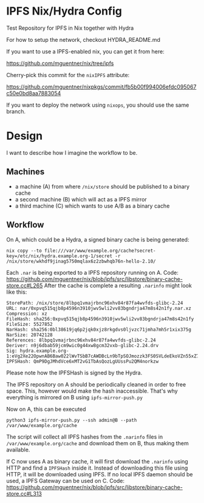 IPFS Nix/Hydra Config
=====================

Test Repository for IPFS in Nix together with Hydra

For how to setup the network, checkout HYDRA_README.md

If you want to use a IPFS-enabled nix, you can get it from
here:

https://github.com/mguentner/nix/tree/ipfs

Cherry-pick this commit for the `nixIPFS` attribute:

https://github.com/mguentner/nixpkgs/commit/fb5b00f994006efdc095067c50e0bd8aa7883054

If you want to deploy the network using `nixops`, you should use the same branch.

Design
======

I want to describe how I imagine the workflow to be.

Machines
--------

* a machine (A) from where `/nix/store` should be published to a binary cache
* a second machine (B) which will act as a IPFS mirror
* a third machine (C) which wants to use A/B as a binary cache

Workflow
--------

On A, which could be a Hydra, a signed binary cache is being generated:
```
nix copy --to file:///var/www/example.org/cache?secret-key=/etc/nix/hydra.example.org-1/secret -r /nix/store/wkhdf9jinag5750mqlax6z2zbwhqb76n-hello-2.10/
```

Each `.nar` is being exported to a IPFS repository running on A.
Code: https://github.com/mguentner/nix/blob/ipfs/src/libstore/binary-cache-store.cc#L265
After the cache is complete a resulting `.narinfo` might look like this:

```
StorePath: /nix/store/8lbpq1vmajrbnc96xhv84r87fa4wvfds-glibc-2.24
URL: nar/0xpvq515qjb8p4596n3910jwv5wli2vv83bgndrja47m8s42n1fy.nar.xz
Compression: xz
FileHash: sha256:0xpvq515qjb8p4596n3910jwv5wli2vv83bgndrja47m8s42n1fy
FileSize: 5527852
NarHash: sha256:0bl38619jq6p2jqk0xjz8rkgdvs0ljvzc71jmha7mh5r1xix375g
NarSize: 20742128
References: 8lbpq1vmajrbnc96xhv84r87fa4wvfds-glibc-2.24
Deriver: n9j6dbab59jcm9wic0g44xw8gcm32vxb-glibc-2.24.drv
Sig: hydra.example.org-1:eVg2Xe22OpwnAB6Baw022lWvTSbB7cAWDBcLn9bTpSOJmozzk3FS0SVLdeEkoVZn55xZ78Y07XUL5RMEcXniCA==
IPFSHash: QmP9DgJMhdVce6xMT2vG1TbAsQozLgUUssPu2QM4norkzw
```

Please note how the IPFSHash is signed by the Hydra.

The IPFS repository on A should be periodically cleaned in order to free space. This, 
however would make the hash inaccessible. That's why everything is mirrored on B using
`ipfs-mirror-push.py`

Now on A, this can be executed

```
python3 ipfs-mirror-push.py --ssh admin@B --path /var/www/example.org/cache
```

The script will collect all IPFS hashes from the `.narinfo` files in
`/var/www/example.org/cache` and download them on B, thus making them
available.

If C now uses A as binary cache, it will first download the `.narinfo` using HTTP
and find a `IPFSHash` inside it.
Instead of downloading this file using HTTP, it will be downloaded using IPFS.
If no local IPFS daemon should be used, a IPFS Gateway can be used on C.
Code: https://github.com/mguentner/nix/blob/ipfs/src/libstore/binary-cache-store.cc#L313
